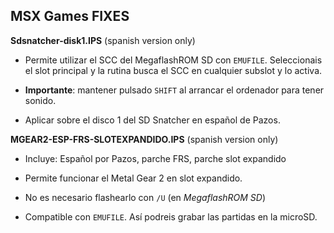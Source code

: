 ## MSX Games FIXES

**Sdsnatcher-disk1.IPS** (spanish version only)

- Permite utilizar el SCC del MegaflashROM SD con `EMUFILE`. Seleccionais el
slot principal y la rutina busca el SCC en cualquier subslot y lo activa.

- **Importante**: mantener pulsado `SHIFT` al arrancar el ordenador para tener sonido.

- Aplicar sobre el disco 1 del SD Snatcher en español de Pazos. 



**MGEAR2-ESP-FRS-SLOTEXPANDIDO.IPS** (spanish version only)

- Incluye: Español por Pazos, parche FRS, parche slot expandido

- Permite funcionar el Metal Gear 2 en slot expandido.

- No es necesario flashearlo con `/U` (en *MegaflashROM SD*)

- Compatible con `EMUFILE`. Así podreis grabar las partidas en la microSD.

	
